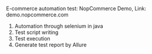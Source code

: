 E-commerce automation test: NopCommerce Demo, Link: demo.nopcommerce.com

1. Automation through selenium in java
2. Test script writing
3. Test execution
4. Generate test report by Allure
